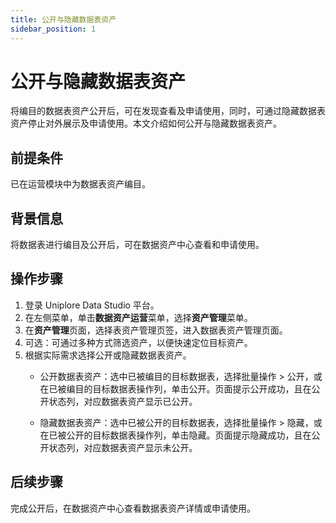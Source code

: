 ```yaml
---
title: 公开与隐藏数据表资产
sidebar_position: 1
---
```

# 公开与隐藏数据表资产
将编目的数据表资产公开后，可在发现查看及申请使用，同时，可通过隐藏数据表资产停止对外展示及申请使用。本文介绍如何公开与隐藏数据表资产。

## 前提条件
已在运营模块中为数据表资产编目。

## 背景信息
将数据表进行编目及公开后，可在数据资产中心查看和申请使用。


## 操作步骤
1. 登录 Uniplore Data Studio 平台。
2. 在左侧菜单，单击**数据资产运营**菜单，选择**资产管理**菜单。
3. 在**资产管理**页面，选择表资产管理页签，进入数据表资产管理页面。
4. 可选：可通过多种方式筛选资产，以便快速定位目标资产。
5. 根据实际需求选择公开或隐藏数据表资产。
    - 公开数据表资产：选中已被编目的目标数据表，选择批量操作 > 公开，或在已被编目的目标数据表操作列，单击公开。页面提示公开成功，且在公开状态列，对应数据表资产显示已公开。

    - 隐藏数据表资产：选中已被公开的目标数据表，选择批量操作 > 隐藏，或在已被公开的目标数据表操作列，单击隐藏。页面提示隐藏成功，且在公开状态列，对应数据表资产显示未公开。

## 后续步骤
完成公开后，在数据资产中心查看数据表资产详情或申请使用。